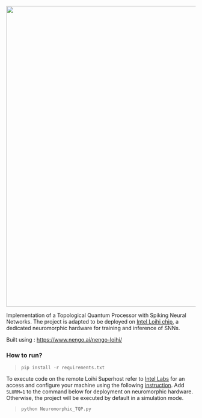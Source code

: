 <p align="center"><img src="http://i.imgur.com/fcot8Jw.png" width="800" align="middle"></p>

Implementation of a Topological Quantum Processor with Spiking Neural Networks.
The project is adapted to be deployed on [Intel Loihi chip](https://ieeexplore.ieee.org/stamp/stamp.jsp?tp=&arnumber=8259423&tag=1), a dedicated neuromorphic hardware for training and inference of SNNs.


Built using : https://www.nengo.ai/nengo-loihi/

### How to run?
>~~~~
>pip install -r requirements.txt
>~~~~

To execute code on the remote Loihi Superhost refer to [Intel Labs](https://www.intel.com/content/www/us/en/research/neuromorphic-computing.html) for an access and configure your machine using the following [instruction](https://www.nengo.ai/nengo-loihi/installation.html). Add `SLURM=1` to the command below for deployment on neuromorphic hardware. Otherwise, the project will be executed by default in a simulation mode.

>~~~~
>python Neuromorphic_TQP.py
>~~~~
